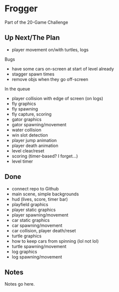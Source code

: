 # Frogger

Part of the 20-Game Challenge

## Up Next/The Plan

* player movement on/with turtles, logs

Bugs

* have some cars on-screen at start of level already
* stagger spawn times
* remove objs when they go off-screen

In the queue

* player collision with edge of screen (on logs)
* fly graphics
* fly spawning
* fly capture, scoring
* gator graphics
* gator spawning/movement
* water collision
* win slot detection
* player jump animation
* player death animation
* level clear/reset
* scoring (timer-based?  I forget...)
* level timer

## Done

* connect repo to Github
* main scene, simple backgrounds
* hud (lives, score, timer bar)
* playfield graphics
* player static graphics
* player spawning/movement
* car static graphics
* car spawning/movement
* car collision, player death/reset
* turtle graphics
* how to keep cars from spinning (lol not lol)
* turtle spawning/movement
* log graphics
* log spawning/movement

## Notes

Notes go here.
